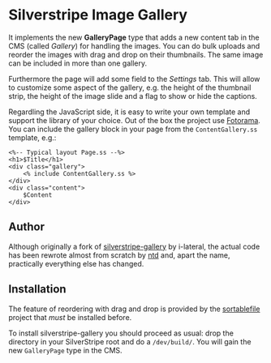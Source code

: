 Silverstripe Image Gallery
==========================

It implements the new **GalleryPage** type that adds a new content tab
in the CMS (called _Gallery_) for handling the images. You can do bulk
uploads and reorder the images with drag and drop on their thumbnails.
The same image can be included in more than one gallery.

Furthermore the page will add some field to the _Settings_ tab. This
will allow to customize some aspect of the gallery, e.g. the height of
the thumbnail strip, the height of the image slide and a flag to show or
hide the captions.

Regardling the JavaScript side, it is easy to write your own template
and support the library of your choice. Out of the box the project use
[Fotorama](http://fotorama.io/). You can include the gallery block in
your page from the `ContentGallery.ss` template, e.g.:

    <%-- Typical layout Page.ss --%>
    <h1>$Title</h1>
    <div class="gallery">
        <% include ContentGallery.ss %>
    </div>
    <div class="content">
        $Content
    </div>

Author
------

Although originally a fork of
[silverstripe-gallery](https://github.com/i-lateral/silverstripe-gallery)
by i-lateral, the actual code has been rewrote almost from scratch by
[ntd](http://www.entidi.com/) and, apart the name, practically
everything else has changed.

Installation
------------

The feature of reordering with drag and drop is provided by the
[sortablefile](https://github.com/bummzack/sortablefile) project that
*must* be installed before.

To install silverstripe-gallery you should proceed as usual: drop the
directory in your SilverStripe root and do a `/dev/build/`. You will
gain the new `GalleryPage` type in the CMS.
